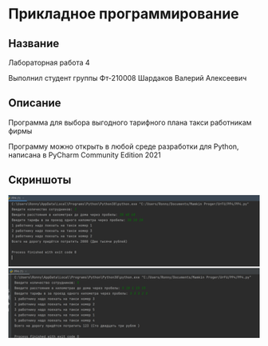 # Прикладное программирование
## Название 
Лабораторная работа 4

Выполнил студент группы Фт-210008 Шардаков Валерий Алексеевич
## Описание
Программа для выбора выгодного тарифного плана такси работникам фирмы

Программу можно открыть в любой среде разработки для Python, написана в PyCharm Community Edition 2021
## Скриншоты
![](https://github.com/Ronny0113/PP4/blob/main/test1.png "Test1")
![](https://github.com/Ronny0113/PP4/blob/main/test2.png "Test2")
